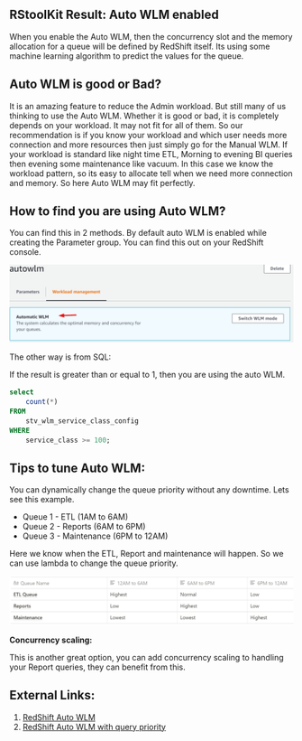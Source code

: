 
## RStoolKit Result: Auto WLM enabled

When you enable the Auto WLM, then the concurrency slot and the memory allocation for a queue will be defined by RedShift itself. Its using some machine learning algorithm to predict the values for the queue. 

## Auto WLM is good or Bad?

It is an amazing feature to reduce the Admin workload. But still many of us thinking to use the Auto WLM. Whether it is good or bad, it is completely depends on your workload. It may not fit for all of them. So our recommendation is if you know your workload and which user needs more connection and more resources then just simply go for the Manual WLM. If your workload is standard like night time ETL, Morning to evening BI queries then evening some maintenance like vacuum. In this case we know the workload pattern, so its easy to allocate tell when we need more connection and memory. So here Auto WLM may fit perfectly. 

## How to find you are using Auto WLM?

You can find this in 2 methods. By default auto WLM is enabled while creating the Parameter group.  You can find this out on your RedShift console.

![/src/img/autowlm.png](/src/img/autowlm.png)

The other way is from SQL:

If the result is greater than or equal to 1, then you are using the auto WLM.

```sql
select
	count(*)
FROM
	stv_wlm_service_class_config
WHERE
	service_class >= 100;
```

## Tips to tune Auto WLM:

You can dynamically change the queue priority without any downtime. Lets see this example.

- Queue 1 - ETL (1AM to 6AM)
- Queue 2 - Reports (6AM to 6PM)
- Queue 3 - Maintenance (6PM to 12AM)

Here we know when the ETL, Report and maintenance will happen. So we can use lambda to change the queue priority. 

![/src/img/autowlm.png](/src/img/autowlm1.png)

 

**Concurrency scaling:** 

This is another great option, you can add concurrency scaling to handling your Report queries, they can benefit from this. 

## External Links:

1. [RedShift Auto WLM](https://www.intermix.io/blog/automatic-wlm/)
2. [RedShift Auto WLM with query priority](https://www.intermix.io/blog/redshift-automatic-wlm-with-query-priority/)
